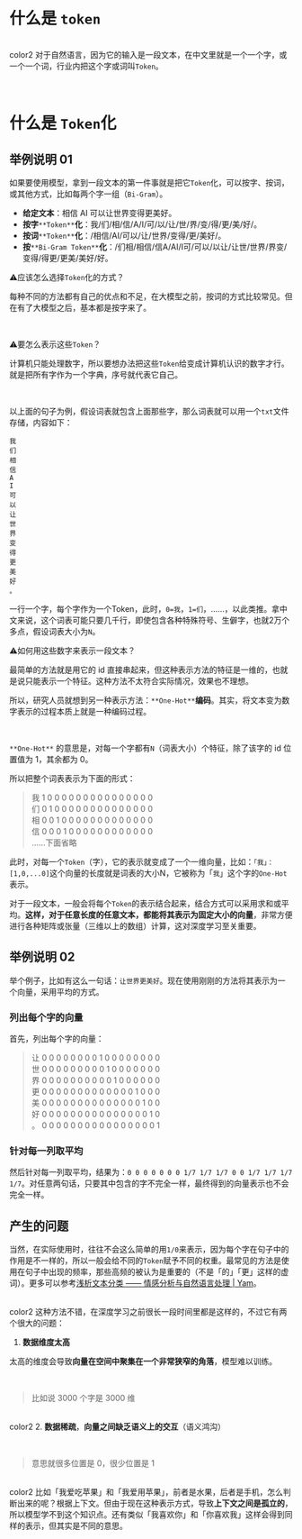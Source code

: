 # 什么是 `token`
<br/>color2
对于自然语言，因为它的输入是一段文本，在中文里就是一个一个字，或一个一个词，行业内把这个字或词叫`Token`。

<br/>

# 什么是 `Token`化
## 举例说明 01
如果要使用模型，拿到一段文本的第一件事就是把它`Token`化，可以按字、按词，或其他方式，比如每两个字一组（`Bi-Gram`）。

+ **给定文本**：相信 AI 可以让世界变得更美好。
+ **按字**`**Token**`**化**：我/们/相/信/A/I/可/以/让/世/界/变/得/更/美/好/。
+ **按词**`**Token**`**化**：/相信/AI/可以/让/世界/变得/更/美好/。
+ **按**`**Bi-Gram Token**`**化**：/们相/相信/信A/AI/I可/可以/以让/让世/世界/界变/变得/得更/更美/美好/好。


⚠️应该怎么选择`Token`化的方式？

每种不同的方法都有自己的优点和不足，在大模型之前，按词的方式比较常见。但在有了大模型之后，基本都是按字来了。

<br/>


⚠️要怎么表示这些`Token`？

计算机只能处理数字，所以要想办法把这些`Token`给变成计算机认识的数字才行。就是把所有字作为一个字典，序号就代表它自己。

<br/>

以上面的句子为例，假设词表就包含上面那些字，那么词表就可以用一个`txt`文件存储，内容如下：

```plain
我
们
相
信
A
I
可
以  
让  
世  
界  
变  
得  
更  
美  
好  
。
```

一行一个字，每个字作为一个Token，此时，`0=我`，`1=们`，……，以此类推。拿中文来说，这个词表可能只要几千行，即使包含各种特殊符号、生僻字，也就2万个多点，假设词表大小为`N`。


⚠️如何用这些数字来表示一段文本？

最简单的方法就是用它的 id 直接串起来，但这种表示方法的特征是一维的，也就是说只能表示一个特征。这种方法不太符合实际情况，效果也不理想。

所以，研究人员就想到另一种表示方法：`**One-Hot**`**编码**。其实，将文本变为数字表示的过程本质上就是一种编码过程。

<br/>

`**One-Hot**` 的意思是，对每一个字都有`N`（词表大小）个特征，除了该字的 id 位置值为 1，其余都为 0。

所以把整个词表表示为下面的形式：

> 我 1 0 0 0 0 0 0 0 0 0 0 0 0 0 0 0  
们 0 1 0 0 0 0 0 0 0 0 0 0 0 0 0 0  
相 0 0 1 0 0 0 0 0 0 0 0 0 0 0 0 0  
信 0 0 0 1 0 0 0 0 0 0 0 0 0 0 0 0  
……下面省略
>

此时，对每一个`Token`（字），它的表示就变成了一个一维向量，比如：`「我」：[1,0,...0]`这个向量的长度就是词表的大小N，它被称为「`我`」这个字的`One-Hot`表示。

对于一段文本，一般会将每个`Token`的表示结合起来，结合方式可以采用求和或平均。**这样，对于任意长度的任意文本，都能将其表示为固定大小的向量**，非常方便进行各种矩阵或张量（三维以上的数组）计算，这对深度学习至关重要。

## 举例说明 02
举个例子，比如有这么一句话：`让世界更美好`。现在使用刚刚的方法将其表示为一个向量，采用平均的方式。

### 列出每个字的向量
首先，列出每个字的向量：

> 让 0 0 0 0 0 0 0 0 1 0 0 0 0 0 0 0 0  
世 0 0 0 0 0 0 0 0 0 1 0 0 0 0 0 0 0  
界 0 0 0 0 0 0 0 0 0 0 1 0 0 0 0 0 0  
更 0 0 0 0 0 0 0 0 0 0 0 0 0 1 0 0 0  
美 0 0 0 0 0 0 0 0 0 0 0 0 0 0 1 0 0  
好 0 0 0 0 0 0 0 0 0 0 0 0 0 0 0 1 0  
。 0 0 0 0 0 0 0 0 0 0 0 0 0 0 0 0 1
>

### 针对每一列取平均
然后针对每一列取平均，结果为：`0 0 0 0 0 0 0 1/7 1/7 1/7 0 0 1/7 1/7 1/7 1/7`。对任意两句话，只要其中包含的字不完全一样，最终得到的向量表示也不会完全一样。

## 产生的问题
当然，在实际使用时，往往不会这么简单的用`1/0`来表示，因为每个字在句子中的作用是不一样的，所以一般会给不同的`Token`赋予不同的权重。最常见的方法是使用在句子中出现的频率，那些高频的被认为是重要的（不是「的」「更」这样的虚词）。更多可以参考[浅析文本分类 —— 情感分析与自然语言处理 | Yam](https://yam.gift/2021/10/27/NLP/2021-10-27-Senta/)。



<br/>color2
这种方法不错，在深度学习之前很长一段时间里都是这样的，不过它有两个很大的问题：

1. **数据维度太高**

太高的维度会导致**向量在空间中聚集在一个非常狭窄的角落**，模型难以训练。

<br/>

> 比如说 3000 个字是 3000 维
>

<br/>color2
2. **数据稀疏**，**向量之间缺乏语义上的交互**（语义鸿沟）

<br/>

> 意思就很多位置是 0，很少位置是 1
>

<br/>color2
比如「我爱吃苹果」和「我爱用苹果」，前者是水果，后者是手机，怎么判断出来的呢？根据上下文。但由于现在这种表示方式，导致**上下文之间是孤立的**，所以模型学不到这个知识点。还有类似「我喜欢你」和「你喜欢我」这样会得到同样的表示，但其实是不同的意思。

<br/>

